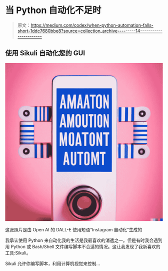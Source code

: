 # 当 Python 自动化不足时

> 原文：<https://medium.com/codex/when-python-automation-falls-short-1ddc7680bbe8?source=collection_archive---------14----------------------->

## 使用 Sikuli 自动化您的 GUI

![](img/df8a40123afafb0b8b3dae98432dac58.png)

这张照片是由 Open AI 的 DALL-E 使用短语“Instagram 自动化”生成的

我承认使用 Python 来自动化我的生活是我最喜欢的消遣之一。但是有时我会遇到用 Python 或 Bash/Shell 文件编写脚本不合适的情况。这让我发现了我新喜欢的工具:Sikuli。

Sikuli 允许你编写脚本，利用计算机视觉来控制…